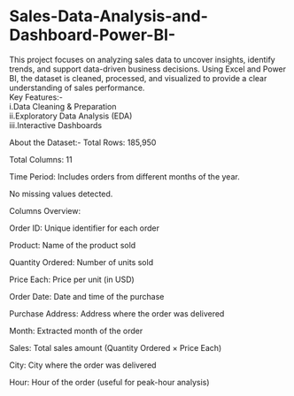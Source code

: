 # Sales-Data-Analysis-and-Dashboard-Power-BI-
This project focuses on analyzing sales data to uncover insights, identify trends, and support data-driven business decisions. Using Excel and Power BI, the dataset is cleaned, processed, and visualized to provide a clear understanding of sales performance.<br>Key Features:-<br> i.Data Cleaning & Preparation<br>ii.Exploratory Data Analysis (EDA)<br>iii.Interactive Dashboards

About the Dataset:-
Total Rows: 185,950

Total Columns: 11

Time Period: Includes orders from different months of the year.

No missing values detected.

Columns Overview:

Order ID: Unique identifier for each order

Product: Name of the product sold

Quantity Ordered: Number of units sold

Price Each: Price per unit (in USD)

Order Date: Date and time of the purchase

Purchase Address: Address where the order was delivered

Month: Extracted month of the order

Sales: Total sales amount (Quantity Ordered × Price Each)

City: City where the order was delivered

Hour: Hour of the order (useful for peak-hour analysis)

